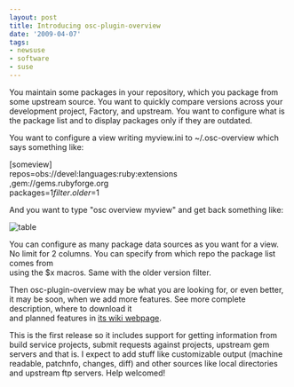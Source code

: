```yaml
---
layout: post
title: Introducing osc-plugin-overview
date: '2009-04-07'
tags:
- newsuse
- software
- suse
---
```


You maintain some packages in your repository, which you package from some upstream source. You want to quickly compare versions across your development project, Factory, and upstream. You want to configure what is the package list and to display packages only if they are outdated.

You want to configure a view writing myview.ini to ~/.osc-overview which says something like:

[someview]  
 repos=obs://devel:languages:ruby:extensions  
 ,gem://gems.rubyforge.org  
 packages=$1  
 filter.older=$1

And you want to type "osc overview myview" and get back something like:

![table][2]

You can configure as many package data sources as you want for a view. No limit for 2 columns. You can specify from which repo the package list comes from  
using the $x macros. Same with the older version filter.

Then osc-plugin-overview may be what you are looking for, or even better, it may be soon, when we add more features. See more complete description, where to download it  
and planned features in [its wiki webpage][1].

This is the first release so it includes support for getting information from build service projects, submit requests against projects, upstream gem servers and that is. I expect to add stuff like customizable output (machine readable, patchnfo, changes, diff) and other sources like local directories and upstream ftp servers. Help welcomed!

[1]: http://en.opensuse.org/Build_Service/osc_plugins/Overview  
[2]: http://www.suse.de/~dmacvicar/screenshots/osc-plugin-overview/osc-plugin-overview-table.png


